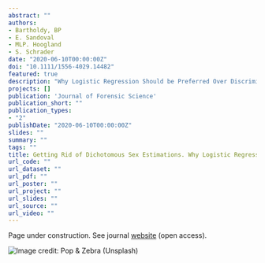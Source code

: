 ```yaml
---
abstract: ""
authors:
- Bartholdy, BP
- E. Sandoval
- MLP. Hoogland
- S. Schrader
date: "2020-06-10T00:00:00Z"
doi: "10.1111/1556-4029.14482"
featured: true
description: "Why Logistic Regression Should be Preferred Over Discriminant Function Analysis"
projects: []
publication: 'Journal of Forensic Science'
publication_short: ""
publication_types:
- "2"
publishDate: "2020-06-10T00:00:00Z"
slides: ""
summary: ""
tags: ""
title: Getting Rid of Dichotomous Sex Estimations. Why Logistic Regression Should be Preferred Over Discriminant Function Analysis
url_code: ""
url_dataset: ""
url_pdf: ""
url_poster: ""
url_project: ""
url_slides: ""
url_source: ""
url_video: ""
---
```


Page under construction. See journal [website](https://onlinelibrary.wiley.com/doi/full/10.1111/1556-4029.14482) (open access).

![Image credit: Pop & Zebra (Unsplash)](/img/construction.jpg)